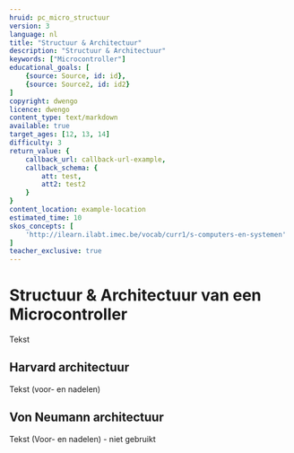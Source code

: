```yaml
---
hruid: pc_micro_structuur
version: 3
language: nl
title: "Structuur & Architectuur"
description: "Structuur & Architectuur"
keywords: ["Microcontroller"]
educational_goals: [
    {source: Source, id: id}, 
    {source: Source2, id: id2}
]
copyright: dwengo
licence: dwengo
content_type: text/markdown
available: true
target_ages: [12, 13, 14]
difficulty: 3
return_value: {
    callback_url: callback-url-example,
    callback_schema: {
        att: test,
        att2: test2
    }
}
content_location: example-location
estimated_time: 10
skos_concepts: [
    'http://ilearn.ilabt.imec.be/vocab/curr1/s-computers-en-systemen'
]
teacher_exclusive: true
---
```


# Structuur & Architectuur van een Microcontroller
Tekst

## Harvard architectuur
Tekst (voor- en nadelen)

## Von Neumann architectuur
Tekst (Voor- en nadelen) - niet gebruikt